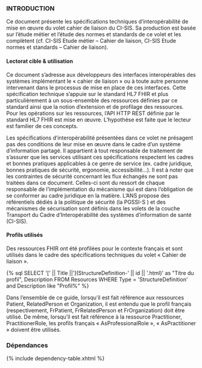 ### INTRODUCTION

Ce document présente les spécifications techniques d’interopérabilité de mise en œuvre du volet cahier de liaison du CI-SIS. Sa production est basée sur l’étude métier et l’étude des normes et standards de ce volet et les complètent (cf. CI-SIS Etude métier – Cahier de liaison, CI-SIS Etude normes et standards – Cahier de liaison).

#### Lectorat cible & utilisation

Ce document s’adresse aux développeurs des interfaces interopérables des systèmes implémentant le « cahier de liaison » ou à toute autre personne intervenant dans le processus de mise en place de ces interfaces.
Cette spécification technique s’appuie sur le standard HL7 FHIR et plus particulièrement à un sous-ensemble des ressources définies par ce standard ainsi que la notion d’extension et de profilage des ressources. Pour les opérations sur les ressources, l’API HTTP REST définie par le standard HL7 FHIR est mise en œuvre. L’hypothèse est faite que le lecteur est familier de ces concepts.

Les spécifications d’interopérabilité présentées dans ce volet ne présagent pas des conditions de leur mise en œuvre dans le cadre d’un système d’information partagé. Il appartient à tout responsable de traitement de s’assurer que les services utilisant ces spécifications respectent les cadres et bonnes pratiques applicables à ce genre de service (ex. cadre juridique, bonnes pratiques de sécurité, ergonomie, accessibilité…).
Il est à noter que les contraintes de sécurité concernant les flux échangés ne sont pas traitées dans ce document. Celles-ci sont du ressort de chaque responsable de l’implémentation du mécanisme qui est dans l’obligation de se conformer au cadre juridique en la matière. L’ANS propose des référentiels dédiés à la politique de sécurité (la PGSSI-S ) et des mécanismes de sécurisation sont définis dans les volets de la couche Transport  du Cadre d’Interopérabilité des systèmes d’information de santé (CI-SIS).

#### Profils utilisés

Des ressources FHIR ont été profilées pour le contexte français et sont utilisés dans le cadre des spécifications techniques du volet « Cahier de liaison ».

{% sql SELECT '[' || Title ||'](StructureDefinition-' || id || '.html)' as "Titre du profil", Description FROM Resources WHERE Type = 'StructureDefinition' and Description like "Profil%" %}

Dans l’ensemble de ce guide, lorsqu’il est fait référence aux ressources Patient, RelatedPerson et Organization, il est entendu que le profil français (respectivement, FrPatient, FrRelatedPerson et FrOrganization) doit être utilisé.
De même, lorsqu’il est fait référence à la ressource Practitioner, PractitionerRole, les profils français « AsProfessionalRole », « AsPractitioner » doivent être utilisés.

### Dépendances

{% include dependency-table.xhtml %}
